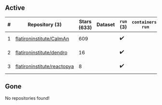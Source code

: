 ## Active
| # | Repository (3) | Stars (633) | Dataset | `run` (3) | `containers-run` | Last Modified |
| --- | --- | --- | --- | --- | --- | --- |
| 1 | [flatironinstitute/CaImAn](https://github.com/flatironinstitute/CaImAn) | 609 |  | :heavy_check_mark: |  | 2024-05-31 19:26:47+00:00 |
| 2 | [flatironinstitute/dendro](https://github.com/flatironinstitute/dendro) | 16 |  | :heavy_check_mark: |  | 2024-05-20 12:26:05+00:00 |
| 3 | [flatironinstitute/reactopya](https://github.com/flatironinstitute/reactopya) | 8 |  | :heavy_check_mark: |  | 2020-07-07 08:34:24+00:00 |

## Gone
No repositories found!
